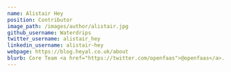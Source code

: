 ```yaml
---
name: Alistair Hey
position: Contributor
image_path: /images/author/alistair.jpg
github_username: Waterdrips
twitter_username: alistair_hey
linkedin_username: alistair-hey
webpage: https://blog.heyal.co.uk/about
blurb: Core Team <a href="https://twitter.com/openfaas">@openfaas</a>. Cloud Native Platform Engineer at <a href="https://form3.tech">Form3</a>.
---
```

